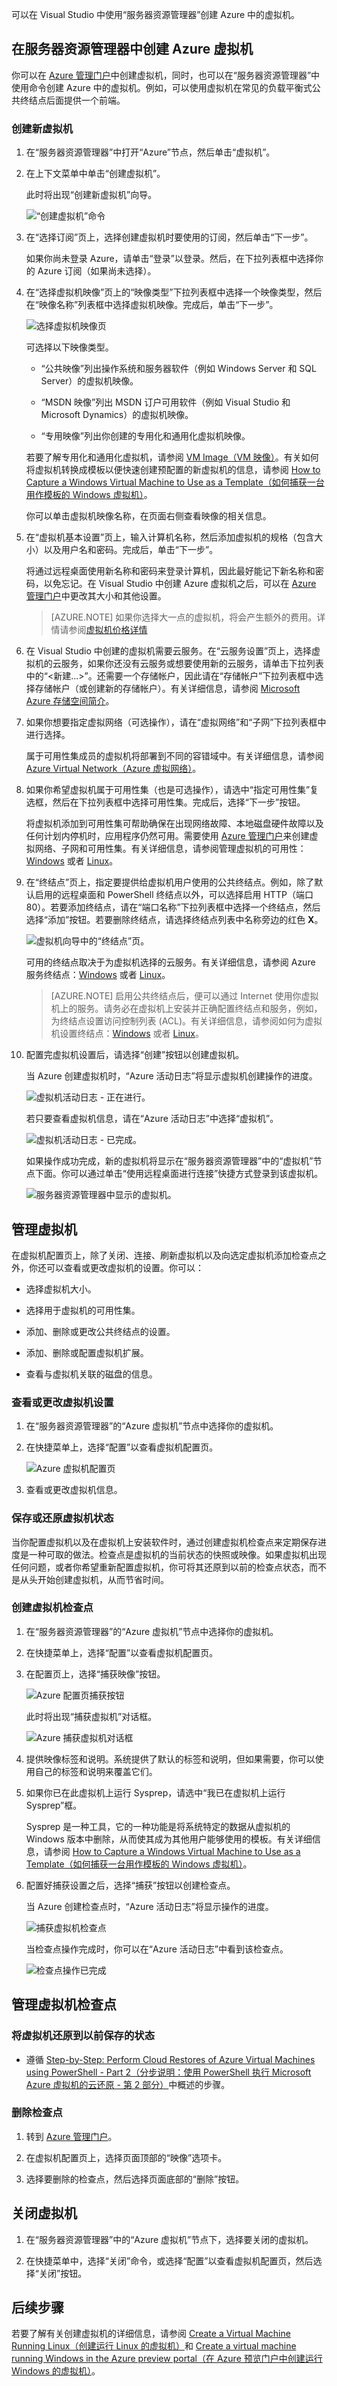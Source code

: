 可以在 Visual Studio 中使用“服务器资源管理器”创建 Azure 中的虚拟机。

## 在服务器资源管理器中创建 Azure 虚拟机

你可以在 [Azure 管理门户](https://manage.windowsazure.cn/)中创建虚拟机，同时，也可以在“服务器资源管理器”中使用命令创建 Azure 中的虚拟机。例如，可以使用虚拟机在常见的负载平衡式公共终结点后面提供一个前端。

### 创建新虚拟机

1. 在“服务器资源管理器”中打开“Azure”节点，然后单击“虚拟机”。

1. 在上下文菜单中单击“创建虚拟机”。

    此时将出现“创建新虚拟机”向导。

    ![“创建虚拟机”命令](./media/virtual-machines-common-classic-create-manage-visual-studio/IC718342.png)

1. 在“选择订阅”页上，选择创建虚拟机时要使用的订阅，然后单击“下一步”。

    如果你尚未登录 Azure，请单击“登录”以登录。然后，在下拉列表框中选择你的 Azure 订阅（如果尚未选择）。

1. 在“选择虚拟机映像”页上的“映像类型”下拉列表框中选择一个映像类型，然后在“映像名称”列表框中选择虚拟机映像。完成后，单击“下一步”。

    ![选择虚拟机映像页](./media/virtual-machines-common-classic-create-manage-visual-studio/IC744137.png)

    可选择以下映像类型。

    - “公共映像”列出操作系统和服务器软件（例如 Windows Server 和 SQL Server）的虚拟机映像。

    - “MSDN 映像”列出 MSDN 订户可用软件（例如 Visual Studio 和 Microsoft Dynamics）的虚拟机映像。

    - “专用映像”列出你创建的专用化和通用化虚拟机映像。

    若要了解专用化和通用化虚拟机，请参阅 [VM Image（VM 映像）](https://azure.microsoft.com/blog/2014/04/14/vm-image-blog-post/)。有关如何将虚拟机转换成模板以便快速创建预配置的新虚拟机的信息，请参阅 [How to Capture a Windows Virtual Machine to Use as a Template（如何捕获一台用作模板的 Windows 虚拟机）](/documentation/articles/virtual-machines-windows-classic-capture-image/)。

    你可以单击虚拟机映像名称，在页面右侧查看映像的相关信息。

1. 在“虚拟机基本设置”页上，输入计算机名称，然后添加虚拟机的规格（包含大小）以及用户名和密码。完成后，单击“下一步”。

    将通过远程桌面使用新名称和密码来登录计算机，因此最好能记下新名称和密码，以免忘记。在 Visual Studio 中创建 Azure 虚拟机之后，可以在 [Azure 管理门户](https://manage.windowsazure.cn/)中更改其大小和其他设置。

    >[AZURE.NOTE] 如果你选择大一点的虚拟机，将会产生额外的费用。详情请参阅[虚拟机价格详情](/home/features/virtual-machines/#price)

1. 在 Visual Studio 中创建的虚拟机需要云服务。在“云服务设置”页上，选择虚拟机的云服务，如果你还没有云服务或想要使用新的云服务，请单击下拉列表中的“<新建...>”。还需要一个存储帐户，因此请在“存储帐户”下拉列表框中选择存储帐户（或创建新的存储帐户）。有关详细信息，请参阅 [Microsoft Azure 存储空间简介](/documentation/articles/storage-introduction)。

1. 如果你想要指定虚拟网络（可选操作），请在“虚拟网络”和“子网”下拉列表框中进行选择。

    属于可用性集成员的虚拟机将部署到不同的容错域中。有关详细信息，请参阅 [Azure Virtual Network（Azure 虚拟网络）](/home/features/networking/)。

1. 如果你希望虚拟机属于可用性集（也是可选操作），请选中“指定可用性集”复选框，然后在下拉列表框中选择可用性集。完成后，选择“下一步”按钮。

    将虚拟机添加到可用性集可帮助确保在出现网络故障、本地磁盘硬件故障以及任何计划内停机时，应用程序仍然可用。需要使用 [Azure 管理门户](https://manage.windowsazure.cn/)来创建虚拟网络、子网和可用性集。有关详细信息，请参阅管理虚拟机的可用性：[Windows](/documentation/articles/virtual-machines-windows-manage-availability/) 或者 [Linux](/documentation/articles/virtual-machines-linux-manage-availability/)。

1. 在“终结点”页上，指定要提供给虚拟机用户使用的公共终结点。例如，除了默认启用的远程桌面和 PowerShell 终结点以外，可以选择启用 HTTP（端口 80）。若要添加终结点，请在“端口名称”下拉列表框中选择一个终结点，然后选择“添加”按钮。若要删除终结点，请选择终结点列表中名称旁边的红色 **X**。

    ![虚拟机向导中的“终结点”页。](./media/virtual-machines-common-classic-create-manage-visual-studio/IC718351.png)

    可用的终结点取决于为虚拟机选择的云服务。有关详细信息，请参阅 Azure 服务终结点：[Windows](/documentation/articles/virtual-machines-windows-classic-setup-endpoints/) 或者 [Linux](/documentation/articles/virtual-machines-linux-classic-setup-endpoints/)。

    >[AZURE.NOTE] 启用公共终结点后，便可以通过 Internet 使用你虚拟机上的服务。请务必在虚拟机上安装并正确配置终结点和服务，例如，为终结点设置访问控制列表 (ACL)。有关详细信息，请参阅如何为虚拟机设置终结点：[Windows](/documentation/articles/virtual-machines-windows-classic-setup-endpoints/) 或者 [Linux](/documentation/articles/virtual-machines-linux-classic-setup-endpoints/)。

1. 配置完虚拟机设置后，请选择“创建”按钮以创建虚拟机。

    当 Azure 创建虚拟机时，“Azure 活动日志”将显示虚拟机创建操作的进度。

    ![虚拟机活动日志 - 正在进行。](./media/virtual-machines-common-classic-create-manage-visual-studio/IC744138.png)

    若只要查看虚拟机信息，请在“Azure 活动日志”中选择“虚拟机”。

    ![虚拟机活动日志 - 已完成。](./media/virtual-machines-common-classic-create-manage-visual-studio/IC744139.png)

    如果操作成功完成，新的虚拟机将显示在“服务器资源管理器”中的“虚拟机”节点下面。你可以通过单击“使用远程桌面进行连接”快捷方式登录到该虚拟机。

    ![服务器资源管理器中显示的虚拟机。](./media/virtual-machines-common-classic-create-manage-visual-studio/IC744140.png)

## 管理虚拟机

在虚拟机配置页上，除了关闭、连接、刷新虚拟机以及向选定虚拟机添加检查点之外，你还可以查看或更改虚拟机的设置。你可以：

- 选择虚拟机大小。

- 选择用于虚拟机的可用性集。

- 添加、删除或更改公共终结点的设置。

- 添加、删除或配置虚拟机扩展。

- 查看与虚拟机关联的磁盘的信息。

### 查看或更改虚拟机设置

1. 在“服务器资源管理器”的“Azure 虚拟机”节点中选择你的虚拟机。

1. 在快捷菜单上，选择“配置”以查看虚拟机配置页。

    ![Azure 虚拟机配置页](./media/virtual-machines-common-classic-create-manage-visual-studio/IC744141.png)

1. 查看或更改虚拟机信息。

### 保存或还原虚拟机状态

当你配置虚拟机以及在虚拟机上安装软件时，通过创建虚拟机检查点来定期保存进度是一种可取的做法。检查点是虚拟机的当前状态的快照或映像。如果虚拟机出现任何问题，或者你希望重新配置虚拟机，你可将其还原到以前的检查点状态，而不是从头开始创建虚拟机，从而节省时间。

### 创建虚拟机检查点

1. 在“服务器资源管理器”的“Azure 虚拟机”节点中选择你的虚拟机。

1. 在快捷菜单上，选择“配置”以查看虚拟机配置页。

1. 在配置页上，选择“捕获映像”按钮。

    ![Azure 配置页捕获按钮](./media/virtual-machines-common-classic-create-manage-visual-studio/IC744142.png)

    此时将出现“捕获虚拟机”对话框。

    ![Azure 捕获虚拟机对话框](./media/virtual-machines-common-classic-create-manage-visual-studio/IC744143.png)

1. 提供映像标签和说明。系统提供了默认的标签和说明，但如果需要，你可以使用自己的标签和说明来覆盖它们。

1. 如果你已在此虚拟机上运行 Sysprep，请选中“我已在虚拟机上运行 Sysprep”框。

    Sysprep 是一种工具，它的一种功能是将系统特定的数据从虚拟机的 Windows 版本中删除，从而使其成为其他用户能够使用的模板。有关详细信息，请参阅 [How to Capture a Windows Virtual Machine to Use as a Template（如何捕获一台用作模板的 Windows 虚拟机）](/documentation/articles/virtual-machines-windows-classic-capture-image/)。

1. 配置好捕获设置之后，选择“捕获”按钮以创建检查点。

    当 Azure 创建检查点时，“Azure 活动日志”将显示操作的进度。

    ![捕获虚拟机检查点](./media/virtual-machines-common-classic-create-manage-visual-studio/IC744144.png)

    当检查点操作完成时，你可以在“Azure 活动日志”中看到该检查点。

    ![检查点操作已完成](./media/virtual-machines-common-classic-create-manage-visual-studio/IC744145.png)

## 管理虚拟机检查点

### 将虚拟机还原到以前保存的状态

- 遵循 [Step-by-Step: Perform Cloud Restores of Azure Virtual Machines using PowerShell - Part 2（分步说明：使用 PowerShell 执行 Microsoft Azure 虚拟机的云还原 - 第 2 部分）](http://blogs.technet.com/b/keithmayer/archive/2014/02/04/step-by-step-perform-cloud-restores-of-windows-azure-virtual-machines-using-powershell-part-2.aspx)中概述的步骤。

### 删除检查点

1. 转到 [Azure 管理门户](https://manage.windowsazure.cn/)。

1. 在虚拟机配置页上，选择页面顶部的“映像”选项卡。

1. 选择要删除的检查点，然后选择页面底部的“删除”按钮。

## 关闭虚拟机

1. 在“服务器资源管理器”中的“Azure 虚拟机”节点下，选择要关闭的虚拟机。

1. 在快捷菜单中，选择“关闭”命令，或选择“配置”以查看虚拟机配置页，然后选择“关闭”按钮。

## 后续步骤

若要了解有关创建虚拟机的详细信息，请参阅 [Create a Virtual Machine Running Linux（创建运行 Linux 的虚拟机）](/documentation/articles/virtual-machines-linux-quick-create-cli)和 [Create a virtual machine running Windows in the Azure preview portal（在 Azure 预览门户中创建运行 Windows 的虚拟机）](/documentation/articles/virtual-machines-windows-hero-tutorial)。

<!---HONumber=Mooncake_0425_2016-->